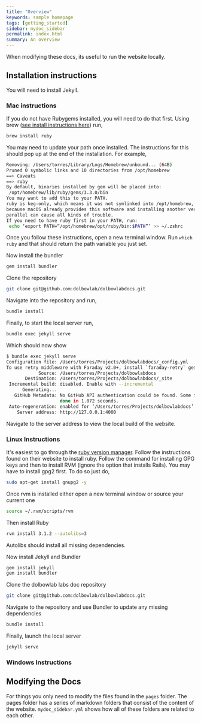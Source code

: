 ```yaml
---
title: "Overview"
keywords: sample homepage
tags: [getting_started]
sidebar: mydoc_sidebar
permalink: index.html
summary: An overview
---
```


When modifying these docs, its useful to run the website locally.

## Installation instructions

You will need to install Jekyll.

### Mac instructions

If you do not have Rubygems installed, you will need to do that first.
Using brew ([see install instructions here](https://brew.sh/)) run,

```bash
brew install ruby
```

You may need to update your path once installed. The instructions for this should pop up at the end of the installation. For example,

```bash
Removing: /Users/torres/Library/Logs/Homebrew/unbound... (64B)
Pruned 0 symbolic links and 10 directories from /opt/homebrew
==> Caveats
==> ruby
By default, binaries installed by gem will be placed into:
 /opt/homebrew/lib/ruby/gems/3.3.0/bin
You may want to add this to your PATH.
ruby is keg-only, which means it was not symlinked into /opt/homebrew,
because macOS already provides this software and installing another version in
parallel can cause all kinds of trouble.
If you need to have ruby first in your PATH, run:
 echo ‘export PATH=“/opt/homebrew/opt/ruby/bin:$PATH”’ >> ~/.zshrc
```

Once you follow these instructions, open a new terminal window. Run `which ruby` and that should return the path variable you just set.

Now install the bundler

```bash
gem install bundler
```

Clone the repository

```bash
git clone git@github.com:dolbowlab/dolbowlabdocs.git
```

Navigate into the repository and run,

```bash
bundle install
```

Finally, to start the local server run,

```bash
bundle exec jekyll serve
```

Which should now show

```bash
$ bundle exec jekyll serve
Configuration file: /Users/torres/Projects/dolbowlabdocs/_config.yml
To use retry middleware with Faraday v2.0+, install `faraday-retry` gem
            Source: /Users/torres/Projects/dolbowlabdocs
       Destination: /Users/torres/Projects/dolbowlabdocs/_site
 Incremental build: disabled. Enable with --incremental
      Generating...
   GitHub Metadata: No GitHub API authentication could be found. Some fields may be missing or have incorrect data.
                    done in 1.072 seconds.
 Auto-regeneration: enabled for ‘/Users/torres/Projects/dolbowlabdocs’
    Server address: http://127.0.0.1:4000
```

Navigate to the server address to view the local build of the website.

### Linux Instructions

It's easiest to go through the [ruby version manager](https://rvm.io/). Follow the instructions found on their website to install ruby. Follow the command for installing GPG keys and then to install RVM (ignore the option that installs Rails). You may have to install gpg2 first. To do so just do,

```bash
sudo apt-get install gnupg2 -y
```

Once rvm is installed either open a new terminal window or source your current one

```bash
source ~/.rvm/scripts/rvm 
```

Then install Ruby

```bash
rvm install 3.1.2 --autolibs=3
```

Autolibs should install all missing dependencies. 

Now install Jekyll and Bundler

```bash
gem install jekyll
gem install bundler
```

Clone the dolbowlab labs doc repository

```bash
git clone git@github.com:dolbowlab/dolbowlabdocs.git
```

Navigate to the repository and use Bundler to update any missing dependencies

```bash
bundle install
```

Finally, launch the local server

```bash
jekyll serve
```






### Windows Instructions

## Modifying the Docs

For things you only need to modify the files found in the `pages` folder. The pages folder has a series of markdown folders that consist of the content of the website. `mydoc_sidebar.yml` shows how all of these folders are related to each other.
